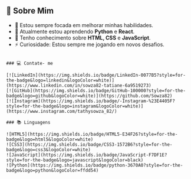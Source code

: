 ## 🔭 Sobre Mim
- 🔭 Estou sempre focada em melhorar minhas habilidades.
- 🌱 Atualmente estou aprendendo **Python** e **React**.
- 💬 Tenho conhecimento sobre **HTML, CSS** e **JavaScript**.
- ⚡ Curiosidade: Estou sempre me jogando em novos desafios.


```

### 💻 Contate- me

[![LinkedIn](https://img.shields.io/badge/LinkedIn-0077B5?style=for-the-badge&logo=linkedin&logoColor=white)](https://www.linkedin.com/in/sowza82-tatiane-6a9519273)
[![GitHub](https://img.shields.io/badge/GitHub-100000?style=for-the-badge&logo=github&logoColor=white)](https://github.com/Sowza82)
[![Instagram](https://img.shields.io/badge/-Instagram-%23E4405F?style=for-the-badge&logo=instagram&logoColor=white)](https://www.instagram.com/tathysowza_82/)

### 📚 Linguagens

![HTML5](https://img.shields.io/badge/HTML5-E34F26?style=for-the-badge&logo=html5&logoColor=white)
![CSS3](https://img.shields.io/badge/CSS3-1572B6?style=for-the-badge&logo=css3&logoColor=white)
![JavaScript](https://img.shields.io/badge/JavaScript-F7DF1E?style=for-the-badge&logo=javascript&logoColor=black)
![Python](https://img.shields.io/badge/python-3670A0?style=for-the-badge&logo=python&logoColor=ffdd54)
